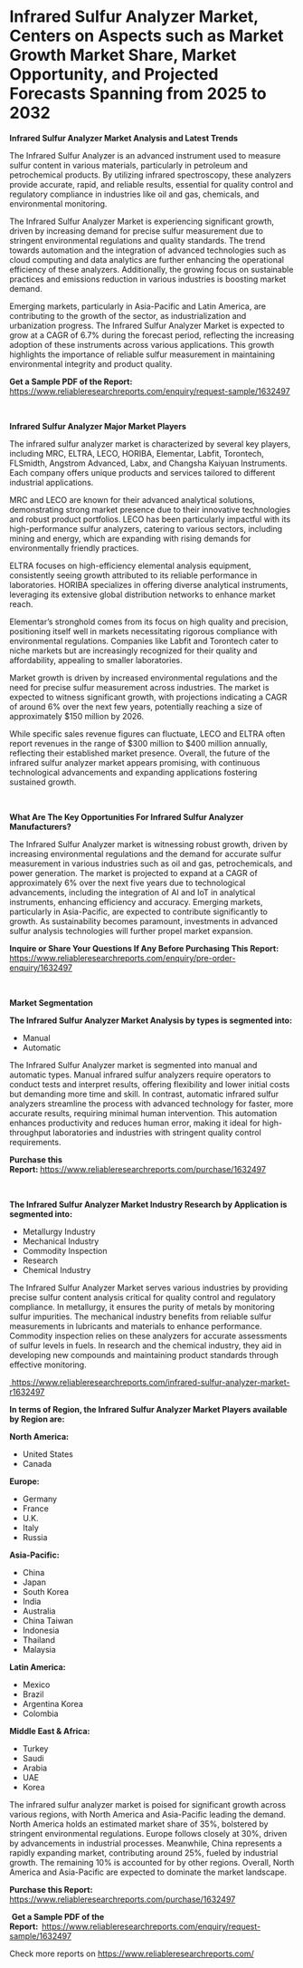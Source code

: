 <p><h1>Infrared Sulfur Analyzer Market, Centers on Aspects such as Market Growth Market Share, Market Opportunity, and Projected Forecasts Spanning from 2025 to 2032</h1></p><p><strong>Infrared Sulfur Analyzer Market Analysis and Latest Trends</strong></p>
<p><p>The Infrared Sulfur Analyzer is an advanced instrument used to measure sulfur content in various materials, particularly in petroleum and petrochemical products. By utilizing infrared spectroscopy, these analyzers provide accurate, rapid, and reliable results, essential for quality control and regulatory compliance in industries like oil and gas, chemicals, and environmental monitoring.</p><p>The Infrared Sulfur Analyzer Market is experiencing significant growth, driven by increasing demand for precise sulfur measurement due to stringent environmental regulations and quality standards. The trend towards automation and the integration of advanced technologies such as cloud computing and data analytics are further enhancing the operational efficiency of these analyzers. Additionally, the growing focus on sustainable practices and emissions reduction in various industries is boosting market demand.</p><p>Emerging markets, particularly in Asia-Pacific and Latin America, are contributing to the growth of the sector, as industrialization and urbanization progress. The Infrared Sulfur Analyzer Market is expected to grow at a CAGR of 6.7% during the forecast period, reflecting the increasing adoption of these instruments across various applications. This growth highlights the importance of reliable sulfur measurement in maintaining environmental integrity and product quality.</p></p>
<p><strong>Get a Sample PDF of the Report:&nbsp;</strong> <a href="https://www.reliableresearchreports.com/enquiry/request-sample/1632497?utm_campaign=2461&utm_medium=2&utm_source=Github&utm_content=ia&utm_term=21022025&utm_id=infrared-sulfur-analyzer">https://www.reliableresearchreports.com/enquiry/request-sample/1632497</a></p>
<p>&nbsp;</p>
<p><strong>Infrared Sulfur Analyzer Major Market Players</strong></p>
<p><p>The infrared sulfur analyzer market is characterized by several key players, including MRC, ELTRA, LECO, HORIBA, Elementar, Labfit, Torontech, FLSmidth, Angstrom Advanced, Labx, and Changsha Kaiyuan Instruments. Each company offers unique products and services tailored to different industrial applications.</p><p>MRC and LECO are known for their advanced analytical solutions, demonstrating strong market presence due to their innovative technologies and robust product portfolios. LECO has been particularly impactful with its high-performance sulfur analyzers, catering to various sectors, including mining and energy, which are expanding with rising demands for environmentally friendly practices.</p><p>ELTRA focuses on high-efficiency elemental analysis equipment, consistently seeing growth attributed to its reliable performance in laboratories. HORIBA specializes in offering diverse analytical instruments, leveraging its extensive global distribution networks to enhance market reach. </p><p>Elementar’s stronghold comes from its focus on high quality and precision, positioning itself well in markets necessitating rigorous compliance with environmental regulations. Companies like Labfit and Torontech cater to niche markets but are increasingly recognized for their quality and affordability, appealing to smaller laboratories.</p><p>Market growth is driven by increased environmental regulations and the need for precise sulfur measurement across industries. The market is expected to witness significant growth, with projections indicating a CAGR of around 6% over the next few years, potentially reaching a size of approximately $150 million by 2026.</p><p>While specific sales revenue figures can fluctuate, LECO and ELTRA often report revenues in the range of $300 million to $400 million annually, reflecting their established market presence. Overall, the future of the infrared sulfur analyzer market appears promising, with continuous technological advancements and expanding applications fostering sustained growth.</p></p>
<p>&nbsp;</p>
<p><strong>What Are The Key Opportunities For Infrared Sulfur Analyzer Manufacturers?</strong></p>
<p><p>The Infrared Sulfur Analyzer market is witnessing robust growth, driven by increasing environmental regulations and the demand for accurate sulfur measurement in various industries such as oil and gas, petrochemicals, and power generation. The market is projected to expand at a CAGR of approximately 6% over the next five years due to technological advancements, including the integration of AI and IoT in analytical instruments, enhancing efficiency and accuracy. Emerging markets, particularly in Asia-Pacific, are expected to contribute significantly to growth. As sustainability becomes paramount, investments in advanced sulfur analysis technologies will further propel market expansion.</p></p>
<p><strong>Inquire or Share Your Questions If Any Before Purchasing This Report:</strong> <a href="https://www.reliableresearchreports.com/enquiry/pre-order-enquiry/1632497?utm_campaign=2461&utm_medium=2&utm_source=Github&utm_content=ia&utm_term=21022025&utm_id=infrared-sulfur-analyzer">https://www.reliableresearchreports.com/enquiry/pre-order-enquiry/1632497</a></p>
<p>&nbsp;</p>
<p><strong>Market Segmentation</strong></p>
<p><strong>The Infrared Sulfur Analyzer Market Analysis by types is segmented into:</strong></p>
<p><ul><li>Manual</li><li>Automatic</li></ul></p>
<p><p>The Infrared Sulfur Analyzer market is segmented into manual and automatic types. Manual infrared sulfur analyzers require operators to conduct tests and interpret results, offering flexibility and lower initial costs but demanding more time and skill. In contrast, automatic infrared sulfur analyzers streamline the process with advanced technology for faster, more accurate results, requiring minimal human intervention. This automation enhances productivity and reduces human error, making it ideal for high-throughput laboratories and industries with stringent quality control requirements.</p></p>
<p><strong>Purchase this Report:&nbsp;</strong><a href="https://www.reliableresearchreports.com/purchase/1632497?utm_campaign=2461&utm_medium=2&utm_source=Github&utm_content=ia&utm_term=21022025&utm_id=infrared-sulfur-analyzer">https://www.reliableresearchreports.com/purchase/1632497</a></p>
<p>&nbsp;</p>
<p><strong>The Infrared Sulfur Analyzer Market Industry Research by Application is segmented into:</strong></p>
<p><ul><li>Metallurgy Industry</li><li>Mechanical Industry</li><li>Commodity Inspection</li><li>Research</li><li>Chemical Industry</li></ul></p>
<p><p>The Infrared Sulfur Analyzer Market serves various industries by providing precise sulfur content analysis critical for quality control and regulatory compliance. In metallurgy, it ensures the purity of metals by monitoring sulfur impurities. The mechanical industry benefits from reliable sulfur measurements in lubricants and materials to enhance performance. Commodity inspection relies on these analyzers for accurate assessments of sulfur levels in fuels. In research and the chemical industry, they aid in developing new compounds and maintaining product standards through effective monitoring.</p></p>
<p><a href="https://www.reliableresearchreports.com/infrared-sulfur-analyzer-market-r1632497?utm_campaign=2461&utm_medium=2&utm_source=Github&utm_content=ia&utm_term=21022025&utm_id=infrared-sulfur-analyzer">&nbsp;https://www.reliableresearchreports.com/infrared-sulfur-analyzer-market-r1632497</a></p>
<p><strong>In terms of Region, the Infrared Sulfur Analyzer Market Players available by Region are:</strong></p>
<p>
    <p> <strong> North America: </strong>
        <ul>
            <li>United States</li>
            <li>Canada</li>
        </ul>
        </p> 
    <p> <strong> Europe: </strong>
        <ul>
            <li>Germany</li>
            <li>France</li>
            <li>U.K.</li>
            <li>Italy</li>
            <li>Russia</li>
        </ul>
        </p> 
    <p> <strong> Asia-Pacific: </strong>
        <ul>
            <li>China</li>
            <li>Japan</li>
            <li>South Korea</li>
            <li>India</li>
            <li>Australia</li>
            <li>China Taiwan</li>
            <li>Indonesia</li>
            <li>Thailand</li>
            <li>Malaysia</li>
        </ul>
        </p> 
    <p> <strong> Latin America: </strong>
        <ul>
            <li>Mexico</li>
            <li>Brazil</li>
            <li>Argentina Korea</li>
            <li>Colombia</li>
        </ul>
        </p> 
    <p> <strong> Middle East & Africa: </strong>
        <ul>
            <li>Turkey</li>
            <li>Saudi</li>
            <li>Arabia</li>
            <li>UAE</li>
            <li>Korea</li>
        </ul>
    </p>
    </p>
<p><p>The infrared sulfur analyzer market is poised for significant growth across various regions, with North America and Asia-Pacific leading the demand. North America holds an estimated market share of 35%, bolstered by stringent environmental regulations. Europe follows closely at 30%, driven by advancements in industrial processes. Meanwhile, China represents a rapidly expanding market, contributing around 25%, fueled by industrial growth. The remaining 10% is accounted for by other regions. Overall, North America and Asia-Pacific are expected to dominate the market landscape.</p></p>
<p><strong>Purchase this Report: </strong><a href="https://www.reliableresearchreports.com/purchase/1632497?utm_campaign=2461&utm_medium=2&utm_source=Github&utm_content=ia&utm_term=21022025&utm_id=infrared-sulfur-analyzer">https://www.reliableresearchreports.com/purchase/1632497</a></p>
<p>&nbsp;<strong>Get a Sample PDF of the Report:&nbsp;&nbsp;</strong><a href="https://www.reliableresearchreports.com/enquiry/request-sample/1632497?utm_campaign=2461&utm_medium=2&utm_source=Github&utm_content=ia&utm_term=21022025&utm_id=infrared-sulfur-analyzer">https://www.reliableresearchreports.com/enquiry/request-sample/1632497</a></p>
<p><strong></strong></p>
<p>Check more reports on <a href="https://www.reliableresearchreports.com/?utm_campaign=2461&utm_medium=2&utm_source=Github&utm_content=ia&utm_term=21022025&utm_id=infrared-sulfur-analyzer">https://www.reliableresearchreports.com/</a></p>